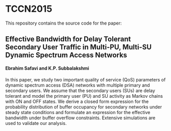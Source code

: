 # TCCN2015

This repository contains the source code for the paper:
## Effective Bandwidth for Delay Tolerant Secondary User Traffic in Multi-PU, Multi-SU Dynamic Spectrum Access Networks
#### Ebrahim Safavi and K.P. Subbalakshmi

In this paper, we study two important quality of service (QoS) parameters of dynamic spectrum access (DSA) networks with multiple primary and secondary users. We assume that the secondary users (SUs) are delay tolerant and model the primary user (PU) and SU activity as Markov chains with ON and OFF states. We derive a closed form expression for the probability distribution of buffer occupancy for secondary networks under steady state conditions and formulate an expression for the effective bandwidth under buffer overflow constraints. Extensive simulations are used to validate our analysis.
